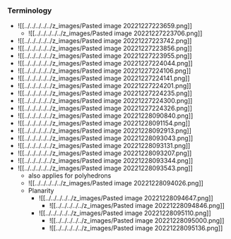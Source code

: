 ### Terminology
+ ![[../../../../../z_images/Pasted image 20221227223659.png]]
	+ ![[../../../../../z_images/Pasted image 20221227223706.png]]
+ ![[../../../../../z_images/Pasted image 20221227223742.png]]
+ ![[../../../../../z_images/Pasted image 20221227223856.png]]
+ ![[../../../../../z_images/Pasted image 20221227223955.png]]
+ ![[../../../../../z_images/Pasted image 20221227224044.png]]
+ ![[../../../../../z_images/Pasted image 20221227224106.png]]
+ ![[../../../../../z_images/Pasted image 20221227224141.png]]
+ ![[../../../../../z_images/Pasted image 20221227224201.png]]
+ ![[../../../../../z_images/Pasted image 20221227224235.png]]
+ ![[../../../../../z_images/Pasted image 20221227224300.png]]
+ ![[../../../../../z_images/Pasted image 20221227224326.png]]
+ ![[../../../../../z_images/Pasted image 20221228090840.png]]
+ ![[../../../../../z_images/Pasted image 20221228091154.png]]
+ ![[../../../../../z_images/Pasted image 20221228092913.png]]
+ ![[../../../../../z_images/Pasted image 20221228093043.png]]
+ ![[../../../../../z_images/Pasted image 20221228093131.png]]
+ ![[../../../../../z_images/Pasted image 20221228093207.png]]
+ ![[../../../../../z_images/Pasted image 20221228093344.png]]
+ ![[../../../../../z_images/Pasted image 20221228093543.png]]
	+ also applies for polyhedrons
	+ ![[../../../../../z_images/Pasted image 20221228094026.png]]
	+ Planarity
		+ ![[../../../../../z_images/Pasted image 20221228094647.png]]
			+ ![[../../../../../z_images/Pasted image 20221228094846.png]]
		+ ![[../../../../../z_images/Pasted image 20221228095110.png]] 
			+ ![[../../../../../z_images/Pasted image 20221228095000.png]]
			+ ![[../../../../../z_images/Pasted image 20221228095136.png]]
